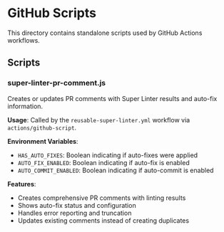 # GitHub Scripts

This directory contains standalone scripts used by GitHub Actions workflows.

## Scripts

### super-linter-pr-comment.js

Creates or updates PR comments with Super Linter results and auto-fix
information.

**Usage**: Called by the `reusable-super-linter.yml` workflow via
`actions/github-script`.

**Environment Variables**:

- `HAS_AUTO_FIXES`: Boolean indicating if auto-fixes were applied
- `AUTO_FIX_ENABLED`: Boolean indicating if auto-fix is enabled
- `AUTO_COMMIT_ENABLED`: Boolean indicating if auto-commit is enabled

**Features**:

- Creates comprehensive PR comments with linting results
- Shows auto-fix status and configuration
- Handles error reporting and truncation
- Updates existing comments instead of creating duplicates
